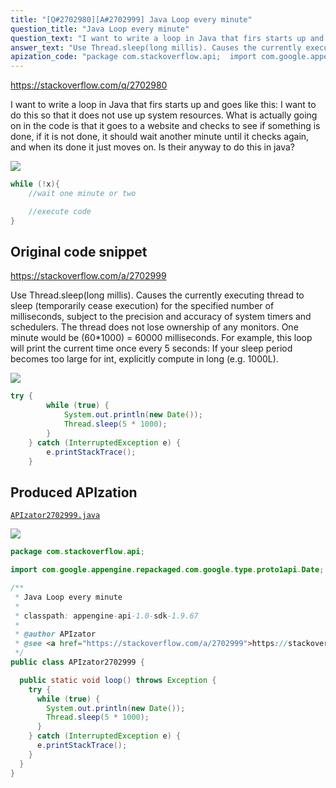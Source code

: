 ```yaml
---
title: "[Q#2702980][A#2702999] Java Loop every minute"
question_title: "Java Loop every minute"
question_text: "I want to write a loop in Java that firs starts up and goes like this: I want to do this so that it does not use up system resources.  What is actually going on in the code is that it goes to a website and checks to see if something is done, if it is not done, it should wait another minute until it checks again, and when its done it just moves on.  Is their anyway to do this in java?"
answer_text: "Use Thread.sleep(long millis). Causes the currently executing thread to sleep (temporarily cease execution) for the specified number of milliseconds, subject to the precision and accuracy of system timers and schedulers. The thread does not lose ownership of any monitors. One minute would be (60*1000) = 60000 milliseconds. For example, this loop will print the current time once every 5 seconds: If your sleep period becomes too large for int, explicitly compute in long (e.g. 1000L)."
apization_code: "package com.stackoverflow.api;  import com.google.appengine.repackaged.com.google.type.proto1api.Date;  /**  * Java Loop every minute  *  * classpath: appengine-api-1.0-sdk-1.9.67  *  * @author APIzator  * @see <a href=\"https://stackoverflow.com/a/2702999\">https://stackoverflow.com/a/2702999</a>  */ public class APIzator2702999 {    public static void loop() throws Exception {     try {       while (true) {         System.out.println(new Date());         Thread.sleep(5 * 1000);       }     } catch (InterruptedException e) {       e.printStackTrace();     }   } }"
---
```


https://stackoverflow.com/q/2702980

I want to write a loop in Java that firs starts up and goes like this:
I want to do this so that it does not use up system resources.  What is actually going on in the code is that it goes to a website and checks to see if something is done, if it is not done, it should wait another minute until it checks again, and when its done it just moves on.  Is their anyway to do this in java?


<div class="code-logo"><img src="/stackoverflow.png" /></div>

```java
while (!x){
    //wait one minute or two

    //execute code
}
```


## Original code snippet

https://stackoverflow.com/a/2702999

Use Thread.sleep(long millis).
Causes the currently executing thread to sleep (temporarily cease execution) for the specified number of milliseconds, subject to the precision and accuracy of system timers and schedulers. The thread does not lose ownership of any monitors.
One minute would be (60*1000) = 60000 milliseconds.
For example, this loop will print the current time once every 5 seconds:
If your sleep period becomes too large for int, explicitly compute in long (e.g. 1000L).

<div class="code-logo"><img src="/stackoverflow.png" /></div>

```java
try {
        while (true) {
            System.out.println(new Date());
            Thread.sleep(5 * 1000);
        }
    } catch (InterruptedException e) {
        e.printStackTrace();
    }
```

## Produced APIzation

[`APIzator2702999.java`](https://github.com/pasqualesalza/apization-temp/raw/main/data/search/APIzator2702999.java)

<div class="code-logo"><img src="/apizator.png" /></div>

```java
package com.stackoverflow.api;

import com.google.appengine.repackaged.com.google.type.proto1api.Date;

/**
 * Java Loop every minute
 *
 * classpath: appengine-api-1.0-sdk-1.9.67
 *
 * @author APIzator
 * @see <a href="https://stackoverflow.com/a/2702999">https://stackoverflow.com/a/2702999</a>
 */
public class APIzator2702999 {

  public static void loop() throws Exception {
    try {
      while (true) {
        System.out.println(new Date());
        Thread.sleep(5 * 1000);
      }
    } catch (InterruptedException e) {
      e.printStackTrace();
    }
  }
}

```